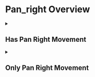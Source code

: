 # Pan_right Overview

<details>
<summary><h2>Has Pan Right Movement</h2></summary>


<h3>🔵 Label Name:</h3>
<code>has_pan_right</code>


<h3>📖 Definition:</h3>
Does the camera pan right in the scene?

<details>
<summary><h4> Question (Definition)</h4></summary>

- Does the camera pan rightward in the scene?

- Does the camera pan from left to right?

- Does the camera pan rightward?

- Is the camera panning right in the scene?

- Is the camera panning rightward?

- Is the camera panning from left to right?

- Does the camera execute a pan movement to the right?

</details>

<details>
<summary><h4> Alternative Question</h4></summary>

- Does the camera pan right (not move/truck right)?

- Does the shot feature a camera pan to the right (rotating, not moving sideways)?

- Is the camera rotating right on its axis (not trucking right)?

- Is this a rightward panning shot?

- Is this a right panning motion (not lateral movement)?

- Is the camera rotating to the right?

- Does the view shift from left to right?

- Is the camera turning rightward?

- Does the camera sweep to the right?

- Is the camera swiveling right?

- Is the camera pivoting right?

- Does the camera move horizontally from left to right?

- Is this a horizontal camera movement from left to right?

</details>

<details>
<summary><h4> Prompt (Definition)</h4></summary>

- A shot where the camera pans right.

- A shot where the camera pans rightward.

- A shot where the camera pans from left to right.

- The camera pans rightward.

- The camera pans right in the scene.

- The camera pans from left to right.

- A video featuring a rightward panning movement.

</details>

<details>
<summary><h4> Alternative Prompt</h4></summary>

- A scene where the camera pans right (not trucks/moves right).

- A shot with a right panning motion (camera rotating, not moving sideways).

- A video where the camera rotates right on its axis, not trucking right.

- A scene featuring a right panning camera movement (not lateral movement).

- A shot where the camera pans right without sideways translation.

- A video demonstrating a pure right panning motion (rotating, not trucking).

- A scene where the camera rotates to the right.

- A shot where the view shifts from left to right.

- A video where the camera turns rightward.

- A scene where the camera sweeps to the right.

- A shot with rightward camera rotation.

- A video where the camera swivels right.

- A scene where the camera pivots right.

- A shot with horizontal camera movement from left to right.

</details>

<h4>🟢 Positive:</h4>
<code>self.cam_motion.pan_right is True</code>

<h4>🔴 Negative:</h4>
<code>self.cam_motion.pan_right is False</code>

<details>
<summary><h4>🔴 Negative (Easy)</h4></summary>

- <b>panning_left</b>: <code>self.cam_motion.pan_left is True</code>

</details>

<details>
<summary><h4>🔴 Negative (Hard)</h4></summary>

- <b>moving_right</b>: <code>self.cam_motion.right is True and self.cam_motion.pan_right is False</code>

</details>

</details>

<details>
<summary><h2>Only Pan Right Movement</h2></summary>


<h3>🔵 Label Name:</h3>
<code>only_pan_right</code>


<h3>📖 Definition:</h3>
Does the camera only pan from left to right?

<details>
<summary><h4> Question (Definition)</h4></summary>

- Does the camera only pan right in the scene, without any other camera movements?

- Does the camera only pan rightward, without any other camera movements?

- Does the camera only pan rightward?

- Is this a rightward panning shot?

- Is this a panning shot from left to right?

- Is the camera only panning rightward?

- Is the camera movement purely a rightward pan?

- Is this exclusively a right panning shot?

- Does the camera only execute a pan movement to the right?

- Is this purely a right panning motion (no trucking or other movements)?

- Does the shot feature only a camera pan to the right (rotating, not moving sideways)?

- Is the camera only rotating right on its axis (no trucking or other movements)?

</details>

<details>
<summary><h4> Alternative Question</h4></summary>

- Is the camera only rotating to the right?

- Does the camera just turn rightward?

- Is the movement limited to a right rotation?

- Is this just a rightward sweep of the camera?

- Is the camera only swiveling right?

- Is the camera just pivoting right?

- Is this strictly a horizontal movement from left to right?

- Does the camera only move horizontally from left to right?

</details>

<details>
<summary><h4> Prompt (Definition)</h4></summary>

- A shot where the camera only pans right.

- A shot where the camera only pans rightward.

- A shot where the camera only pans from left to right.

- The camera only pans rightward.

- The camera only pans right in the scene.

- The camera only pans from left to right.

- A scene where the camera pans right only (not trucks/moves right).

- A video with pure right panning motion (rotating only, no translation).

- A shot with a right panning motion (camera rotating, not moving sideways).

- A video where the camera only rotates right on its axis.

- A shot demonstrating exclusively right panning motion (no trucking).

</details>

<details>
<summary><h4> Alternative Prompt</h4></summary>

- A video featuring exclusively rightward panning movement.

- A video featuring a rightward panning movement.

- A scene with only a right panning motion (no trucking or other movements).

- A shot containing only a rightward pan (camera rotating, not moving sideways).

- A scene with nothing but a right panning camera movement (no lateral movement).

- A scene where the camera only rotates to the right.

- A shot with just a rightward turning motion.

- A video showing only a right sweeping movement.

- A scene limited to rightward camera rotation.

- A shot where the camera just swivels right.

- A video where the camera only pivots right.

- A scene with just horizontal camera movement from left to right.

</details>

<h4>🟢 Positive:</h4>
<code>self.cam_motion.pan_right is True and self.cam_motion.check_if_no_motion_cam(exclude=['pan_right'])</code>

<h4>🔴 Negative:</h4>
<code>self.cam_motion.pan_right is False or not self.cam_motion.check_if_no_motion_cam(exclude=['pan_right'])</code>

<details>
<summary><h4>🔴 Negative (Easy)</h4></summary>

- <b>panning_left</b>: <code>self.cam_motion.pan_left is True</code>

- <b>only_panning_left</b>: <code>self.cam_motion.pan_left is True and self.cam_motion.check_if_no_motion_cam(exclude=['pan_left'])</code>

</details>

<details>
<summary><h4>🔴 Negative (Hard)</h4></summary>

- <b>moving_right</b>: <code>self.cam_motion.right is True and self.cam_motion.pan_right is False</code>

- <b>compound_motion_with_pan_right</b>: <code>self.cam_motion.pan_right is True and not self.cam_motion.check_if_no_motion_cam(exclude=['pan_right'])</code>

</details>

</details>
